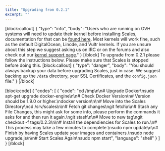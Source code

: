 ```yaml
---
title: "Upgrading from 0.2.1"
excerpt: ""
---
```

[block:callout]
{
  "type": "info",
  "body": "Users who are running on OVH systems will need to update their kernel before installing Scales, documentation for that can be [found here](doc:switching-ovh-kernels). Most kernels will work fine, such as the default DigitalOcean, Linode, and Vultr kernels. If you are unsure about this step we suggest asking us on IRC or on the forums and also check out our [kernel support page](doc:check-server-kernel)."
}
[/block]
To upgrade from 0.2.1 please follow the instructions below. Please make sure that Scales is stopped before doing this.
[block:callout]
{
  "type": "danger",
  "body": "You should always backup your data before upgrading Scales, just in case. We suggest backing up the `/data` directory, your SSL Certificates, and the `config.json` file."
}
[/block]

[block:code]
{
  "codes": [
    {
      "code": "cd /tmp\n\n# Upgrade Docker\nsudo apt-get upgrade docker-engine\n\n# Check Docker Version\n# Version should be 1.9.0 or higher.\ndocker version\n\n# Move into the Scales Directory\ncd /srv/scales\n\n# Fetch git changes\ngit fetch\n\n# Stash any File Changes, this might ask for some info, please perform the commands it asks for and then run it again.\ngit stash\n\n# Move to new tag\ngit checkout -f tags/0.2.3\n\n# Install the dependiencies for Scales to run.\n# This process may take a few minutes to complete.\nsudo npm update\n\n# Finish by having Scales update your images and containers.\nsudo node upgrade.js\n\n# Start Scales Again\nsudo npm start",
      "language": "shell"
    }
  ]
}
[/block]